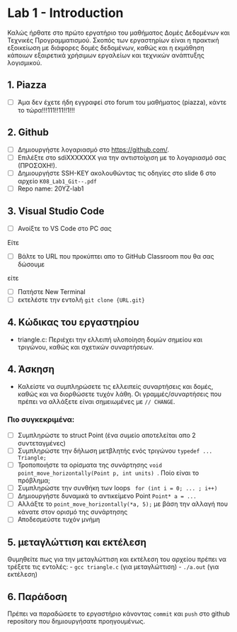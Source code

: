 # Lab 1 - Introduction

Καλώς ήρθατε στο πρώτο εργατήριο του μαθήματος Δομές Δεδομένων και Τεχνικές Προγραμματισμού. Σκοπός των εργαστηρίων είναι η πρακτική εξοικείωση με διάφορες δομές δεδομένων, καθώς και η εκμάθηση κάποιων εξαιρετικά χρήσιμων εργαλείων και τεχνικών ανάπτυξης λογισμικού.

## 1. Piazza

- [ ] Άμα δεν έχετε ήδη εγγραφεί στο forum του μαθήματος (piazza), κάντε το τώρα!!!111!!11!!1!!!

## 2. Github
- [ ] Δημιουργήστε λογαριασμό στο https://github.com/.
- [ ] Επιλέξτε στο sdiXXXXXXX για την αντιστοίχιση με το λογαριασμό σας (ΠΡΟΣΟΧΗ!).
- [ ] Δημιουργήστε SSH-KEY ακολουθώντας τις οδηγίες στο slide 6 στο αρχείο `K08_Lab1_Git--.pdf`
- [ ] Repo name:  20YZ-lab1

## 3. Visual Studio Code

- [ ] Ανοίξτε το VS Code στο PC σας

Eίτε 
- [ ] Βάλτε το URL που προκύπτει απο το GitHub Classroom που θα σας δώσουμε

είτε
- [ ] Πατήστε New Terminal
- [ ] εκτελέστε την εντολή `git clone {URL.git}`

## 4. Κώδικας του εργαστηρίου
- triangle.c: Περιέχει την ελλειπή υλοποίηση δομών σημείου και τριγώνου, καθώς και σχετικών συναρτήσεων.    


## 4. Άσκηση
- Καλείστε να συμπληρώσετε τις ελλειπείς συναρτήσεις και δομές, καθώς και να διορθώσετε τυχόν λάθη. Οι γραμμές/συναρτήσεις που πρέπει να αλλάξετε είναι σημειωμένες με `// CHANGE`.

### Πιο συγκεκριμένα:
- [ ] Συμπληρώστε το struct Point (ένα συμείο αποτελείται απο 2 συντεταγμένες)
- [ ] Συμπληρώστε την δήλωση μετβλητής ενός τριγώνου `typedef ... Triangle;`
- [ ] Τροποποιήστε τα ορίσματα της συνάρτησης `void point_move_horizontally(Point p, int units) `. Ποίο είναι το πρόβλημα;
- [ ] Συμπληρώστε την συνθήκη των loops ` for (int i = 0; ... ; i++)`
- [ ] Δημιουργήστε δυναμικά το αντικείμενο Point `Point* a = ...`
- [ ] Αλλάξτε το `point_move_horizontally(*a, 5);` με βάση την αλλαγή που κάνατε στον ορισμό της συνάρτησης
- [ ] Αποδεσμεύστε τυχόν μνήμη

## 5. μεταγλώττιση και εκτέλεση
Θυμηθείτε πως για την μεταγλώττιση και εκτέλεση του αρχείου πρέπει να τρέξετε τις εντολές:
    - `gcc triangle.c` (για μεταγλώττιση)
    - `./a.out` (για εκτέλεση)

## 6. Παράδοση
Πρέπει να παραδώσετε το εργαστήριο κάνοντας `commit` και `push` στο github repository που δημιουργήσατε προηγουμένως.
